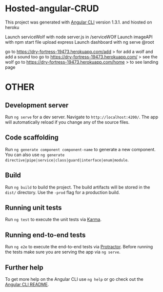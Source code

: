 # Hosted-angular-CRUD
This project was generated with [Angular CLI](https://github.com/angular/angular-cli) version 1.3.1.
and hiosted on heroku 

Launch serviceWolf with node server.js in /serviceWOlf
Launch imageAPI with npm start file upload express
Launch dashboard with ng serve @root

go to https://dry-fortress-19473.herokuapp.com/add > for add a wolf and add a sound too
go to https://dry-fortress-19473.herokuapp.com/ > see the wolf
go to https://dry-fortress-19473.herokuapp.com/home > to see landing page

# OTHER

## Development server

Run `ng serve` for a dev server. Navigate to `http://localhost:4200/`. The app will automatically reload if you change any of the source files.

## Code scaffolding

Run `ng generate component component-name` to generate a new component. You can also use `ng generate directive|pipe|service|class|guard|interface|enum|module`.

## Build

Run `ng build` to build the project. The build artifacts will be stored in the `dist/` directory. Use the `-prod` flag for a production build.

## Running unit tests

Run `ng test` to execute the unit tests via [Karma](https://karma-runner.github.io).

## Running end-to-end tests

Run `ng e2e` to execute the end-to-end tests via [Protractor](http://www.protractortest.org/).
Before running the tests make sure you are serving the app via `ng serve`.

## Further help

To get more help on the Angular CLI use `ng help` or go check out the [Angular CLI README](https://github.com/angular/angular-cli/blob/master/README.md).
